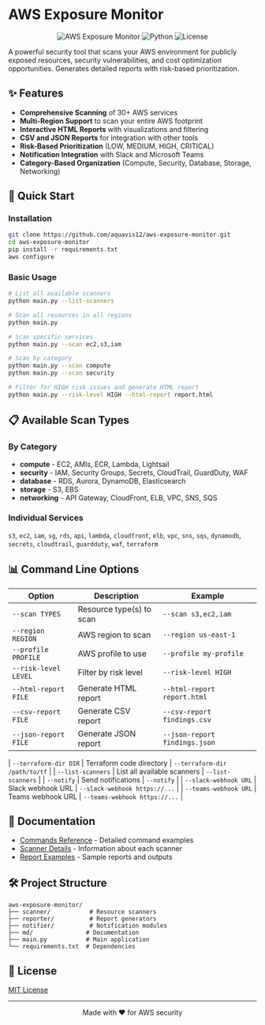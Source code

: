 # AWS Exposure Monitor

<div align="center">

![AWS Exposure Monitor](https://img.shields.io/badge/AWS-Security%20Monitoring-orange?style=for-the-badge&logo=amazon-aws)
![Python](https://img.shields.io/badge/Python-3.7+-blue?style=for-the-badge&logo=python)
![License](https://img.shields.io/badge/License-MIT-green?style=for-the-badge)

</div>

A powerful security tool that scans your AWS environment for publicly exposed resources, security vulnerabilities, and cost optimization opportunities. Generates detailed reports with risk-based prioritization.

## ✨ Features

- **Comprehensive Scanning** of 30+ AWS services
- **Multi-Region Support** to scan your entire AWS footprint
- **Interactive HTML Reports** with visualizations and filtering
- **CSV and JSON Reports** for integration with other tools
- **Risk-Based Prioritization** (LOW, MEDIUM, HIGH, CRITICAL)
- **Notification Integration** with Slack and Microsoft Teams
- **Category-Based Organization** (Compute, Security, Database, Storage, Networking)

## 🚀 Quick Start

### Installation

```bash
git clone https://github.com/aquavis12/aws-exposure-monitor.git
cd aws-exposure-monitor
pip install -r requirements.txt
aws configure
```

### Basic Usage

```bash
# List all available scanners
python main.py --list-scanners

# Scan all resources in all regions
python main.py

# Scan specific services
python main.py --scan ec2,s3,iam

# Scan by category
python main.py --scan compute
python main.py --scan security

# Filter for HIGH risk issues and generate HTML report
python main.py --risk-level HIGH --html-report report.html
```

## 📋 Available Scan Types

### By Category
- **compute** - EC2, AMIs, ECR, Lambda, Lightsail
- **security** - IAM, Security Groups, Secrets, CloudTrail, GuardDuty, WAF
- **database** - RDS, Aurora, DynamoDB, Elasticsearch
- **storage** - S3, EBS
- **networking** - API Gateway, CloudFront, ELB, VPC, SNS, SQS

### Individual Services
`s3`, `ec2`, `iam`, `sg`, `rds`, `api`, `lambda`, `cloudfront`, `elb`, `vpc`, `sns`, `sqs`, `dynamodb`, `secrets`, `cloudtrail`, `guardduty`, `waf`, `terraform`

## 📊 Command Line Options

| Option | Description | Example |
|--------|-------------|---------|
| `--scan TYPES` | Resource type(s) to scan | `--scan s3,ec2,iam` |
| `--region REGION` | AWS region to scan | `--region us-east-1` |
| `--profile PROFILE` | AWS profile to use | `--profile my-profile` |
| `--risk-level LEVEL` | Filter by risk level | `--risk-level HIGH` |
| `--html-report FILE` | Generate HTML report | `--html-report report.html` |
| `--csv-report FILE` | Generate CSV report | `--csv-report findings.csv` |
| `--json-report FILE` | Generate JSON report | `--json-report findings.json` |

| `--terraform-dir DIR` | Terraform code directory | `--terraform-dir /path/to/tf` |
| `--list-scanners` | List all available scanners | `--list-scanners` |
| `--notify` | Send notifications | `--notify` |
| `--slack-webhook URL` | Slack webhook URL | `--slack-webhook https://...` |
| `--teams-webhook URL` | Teams webhook URL | `--teams-webhook https://...` |



## 📝 Documentation

- [Commands Reference](md/commands.md) - Detailed command examples
- [Scanner Details](md/scanners.md) - Information about each scanner
- [Report Examples](md/reports.md) - Sample reports and outputs

## 🛠️ Project Structure

```
aws-exposure-monitor/
├── scanner/           # Resource scanners
├── reporter/          # Report generators
├── notifier/          # Notification modules
├── md/               # Documentation
├── main.py           # Main application
└── requirements.txt  # Dependencies
```

## 📝 License

[MIT License](LICENSE)

---

<div align="center">
  <p>Made with ❤️ for AWS security</p>
</div>